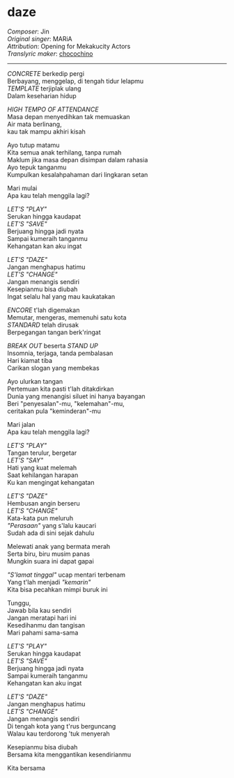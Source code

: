 # daze  
_Composer_: Jin  
_Original singer_: MARiA  
_Attribution_: Opening for Mekakucity Actors  
_Translyric maker_: [chocochino](http://soundcloud.com/chocochino)  

---

_CONCRETE_ berkedip pergi  
Berbayang, menggelap, di tengah tidur lelapmu  
_TEMPLATE_ terjiplak ulang  
Dalam keseharian hidup  

_HIGH TEMPO OF ATTENDANCE_  
Masa depan menyedihkan tak memuaskan  
Air mata berlinang,  
kau tak mampu akhiri kisah  

Ayo tutup matamu  
Kita semua anak terhilang, tanpa rumah  
Maklum jika masa depan disimpan dalam rahasia  
Ayo tepuk tanganmu  
Kumpulkan kesalahpahaman dari lingkaran setan  

Mari mulai  
Apa kau telah menggila lagi?  

_LET'S "PLAY"_  
Serukan hingga kaudapat  
_LET'S "SAVE"_  
Berjuang hingga jadi nyata  
Sampai kumeraih tanganmu  
Kehangatan kan aku ingat  

_LET'S "DAZE"_  
Jangan menghapus hatimu  
_LET'S "CHANGE"_  
Jangan menangis sendiri  
Kesepianmu bisa diubah  
Ingat selalu hal yang mau kaukatakan  

_ENCORE_ t'lah digemakan  
Memutar, mengeras, memenuhi satu kota  
_STANDARD_ telah dirusak  
Berpegangan tangan berk'ringat  

_BREAK OUT_ beserta _STAND UP_  
Insomnia, terjaga, tanda pembalasan  
Hari kiamat tiba  
Carikan slogan yang membekas  

Ayo ulurkan tangan  
Pertemuan kita pasti t'lah ditakdirkan  
Dunia yang menangisi siluet ini hanya bayangan  
Beri "penyesalan"-mu, "kelemahan"-mu,  
ceritakan pula "keminderan"-mu  

Mari jalan  
Apa kau telah menggila lagi?  

_LET'S "PLAY"_  
Tangan terulur, bergetar  
_LET'S "SAY"_  
Hati yang kuat melemah  
Saat kehilangan harapan  
Ku kan mengingat kehangatan  

_LET'S "DAZE"_  
Hembusan angin berseru  
_LET'S "CHANGE"_  
Kata-kata pun meluruh  
_"Perasaan"_ yang s'lalu kaucari  
Sudah ada di sini sejak dahulu  

Melewati anak yang bermata merah  
Serta biru, biru musim panas  
Mungkin suara ini dapat gapai  

_"S'lamat tinggal"_ ucap mentari terbenam  
Yang t'lah menjadi _"kemarin"_  
Kita bisa pecahkan mimpi buruk ini  

Tunggu,  
Jawab bila kau sendiri  
Jangan meratapi hari ini  
Kesedihanmu dan tangisan  
Mari pahami sama-sama  

_LET'S "PLAY"_  
Serukan hingga kaudapat  
_LET'S "SAVE"_  
Berjuang hingga jadi nyata  
Sampai kumeraih tanganmu  
Kehangatan kan aku ingat  

_LET'S "DAZE"_  
Jangan menghapus hatimu  
_LET'S "CHANGE"_  
Jangan menangis sendiri  
Di tengah kota yang t'rus berguncang  
Walau kau terdorong 'tuk menyerah  

Kesepianmu bisa diubah  
Bersama kita menggantikan kesendirianmu  

Kita bersama  